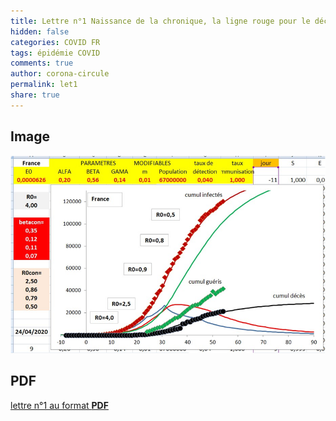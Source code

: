 ```yaml
---
title: Lettre n°1 Naissance de la chronique, la ligne rouge pour le déconfinement
hidden: false
categories: COVID FR
tags: épidémie COVID 
comments: true
author: corona-circule
permalink: let1
share: true
---
```


<link rel="stylesheet" href="../assets/css/style.css">

## Image

![image n°1](../images/img-01.png)

## PDF

[lettre n°1 au format __PDF__](../resources/pdf/lettre-01.pdf)